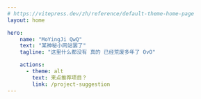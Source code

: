 ```yaml
---
# https://vitepress.dev/zh/reference/default-theme-home-page
layout: home

hero:
    name: "MoYingJi QwQ"
    text: "某神秘小网站罢了"
    tagline: "这里什么都没有 真的 已经荒废多年了 OvO"

    actions:
      - theme: alt
        text: 来点推荐项目？
        link: /project-suggestion
---
```


